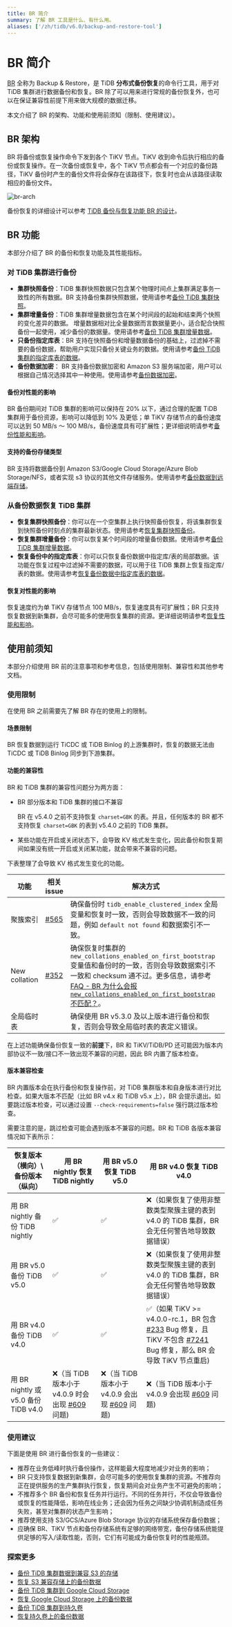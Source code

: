 ```yaml
---
title: BR 简介
summary: 了解 BR 工具是什么、有什么用。
aliases: ['/zh/tidb/v6.0/backup-and-restore-tool']
---
```


# BR 简介

[BR](https://github.com/pingcap/br) 全称为 Backup & Restore，是 TiDB **分布式备份恢复**的命令行工具，用于对 TiDB 集群进行数据备份和恢复。BR 除了可以用来进行常规的备份恢复外，也可以在保证兼容性前提下用来做大规模的数据迁移。

本文介绍了 BR 的架构、功能和使用前须知（限制、使用建议）。

## BR 架构

BR 将备份或恢复操作命令下发到各个 TiKV 节点。TiKV 收到命令后执行相应的备份或恢复操作。在一次备份或恢复中，各个 TiKV 节点都会有一个对应的备份路径，TiKV 备份时产生的备份文件将会保存在该路径下，恢复时也会从该路径读取相应的备份文件。

![br-arch](https://download.pingcap.com/images/docs-cn/br-arch.png)

备份恢复的详细设计可以参考 [TiDB 备份与恢复功能 BR 的设计](/br/backup-and-restore-design.md)。

## BR 功能

本部分介绍了 BR 的备份和恢复功能及其性能指标。

### 对 TiDB 集群进行备份

- **集群快照备份**：TiDB 集群快照数据只包含某个物理时间点上集群满足事务一致性的所有数据。BR 支持备份集群快照数据，使用请参考[备份 TiDB 集群快照](/br/br-usage-backup.md#备份-tidb-集群快照)。
- **集群增量备份**：TiDB 集群增量数据包含在某个时间段的起始和结束两个快照的变化差异的数据。 增量数据相对比全量数据而言数据量更小，适合配合快照备份一起使用，减少备份的数据量。使用请参考[备份 TiDB 集群增量数据](/br/br-usage-backup.md#备份-tidb-集群增量数据)。
- **只备份指定库表**：BR 支持在快照备份和增量数据备份的基础上，过滤掉不需要的备份数据，帮助用户实现只备份关键业务的数据。使用请参考[备份 TiDB 集群的指定库表的数据](/br/br-usage-backup.md#备份-tidb-集群的指定库表的数据)。
- **备份数据加密**： BR 支持备份数据加密和 Amazon S3 服务端加密，用户可以根据自己情况选择其中一种使用。使用请参考[备份数据加密](/br/br-usage-backup.md#备份数据加密)。

#### 备份对性能的影响

BR 备份期间对 TiDB 集群的影响可以保持在 20% 以下，通过合理的配置 TiDB 集群用于备份资源，影响可以降低到 10% 及更低；单 TiKV 存储节点的备份速度可以达到 50 MB/s ～ 100 MB/s，备份速度具有可扩展性；更详细说明请参考[备份性能和影响](/br/br-usage-backup.md#备份性能和影响)。

#### 支持的备份存储类型

BR 支持将数据备份到 Amazon S3/Google Cloud Storage/Azure Blob Storage/NFS，或者实现 s3 协议的其他文件存储服务。使用请参考[备份数据到远端存储](/br/br-usage-backup.md#备份数据到远端存储)。

### 从备份数据恢复 TiDB 集群

- **恢复集群快照备份**：你可以在一个空集群上执行快照备份恢复，将该集群恢复到快照备份时刻点的集群最新状态。使用请参考[恢复集群快照备份](/br/br-usage-restore.md#恢复快照备份数据)。
- **恢复集群增量备份**：你可以恢复某个时间段的增量备份数据。使用请参考[备份 TiDB 集群增量数据](/br/br-usage-restore.md#恢复增量备份数据)。
- **恢复备份中的指定库表**：你可以只恢复备份数据中指定库/表的局部数据。该功能在恢复过程中过滤掉不需要的数据，可以用于往 TiDB 集群上恢复指定库/表的数据。使用请参考[恢复备份数据中指定库表的数据](/br/br-usage-restore.md#恢复备份数据中指定库表的数据)。

#### 恢复对性能的影响

恢复速度约为单 TiKV 存储节点 100 MB/s，恢复速度具有可扩展性；BR 只支持恢复数据到新集群，会尽可能多的使用恢复集群的资源。更详细说明请参考[恢复性能和影响](/br/br-usage-restore.md#恢复性能和影响)。

## 使用前须知

本部分介绍使用 BR 前的注意事项和参考信息，包括使用限制、兼容性和其他参考文档。

### 使用限制

在使用 BR 之前需要先了解 BR 存在的使用上的限制。

#### 场景限制

BR 恢复数据到运行 TiCDC 或 TiDB Binlog 的上游集群时，恢复的数据无法由 TiCDC 或 TiDB Binlog 同步到下游集群。

#### 功能的兼容性

BR 和 TiDB 集群的兼容性问题分为两方面：

+ BR 部分版本和 TiDB 集群的接口不兼容

    BR 在 v5.4.0 之前不支持恢复 `charset=GBK` 的表。并且，任何版本的 BR 都不支持恢复 `charset=GBK` 的表到 v5.4.0 之前的 TiDB 集群。

+ 某些功能在开启或关闭状态下，会导致 KV 格式发生变化，因此备份和恢复期间如果没有统一开启或关闭某功能，就会带来不兼容的问题。

下表整理了会导致 KV 格式发生变化的功能。

| 功能 | 相关 issue | 解决方式 |
|  ----  | ----  | ----- |
| 聚簇索引 | [#565](https://github.com/pingcap/br/issues/565)       | 确保备份时 `tidb_enable_clustered_index` 全局变量和恢复时一致，否则会导致数据不一致的问题，例如 `default not found` 和数据索引不一致。 |
| New collation  | [#352](https://github.com/pingcap/br/issues/352)       | 确保恢复时集群的 `new_collations_enabled_on_first_bootstrap` 变量值和备份时的一致，否则会导致数据索引不一致和 checksum 通不过。更多信息，请参考 [FAQ - BR 为什么会报 `new_collations_enabled_on_first_bootstrap` 不匹配？](/br/backup-and-restore-faq.md#br-为什么会报-new_collations_enabled_on_first_bootstrap-不匹配)。 |
| 全局临时表 | | 确保使用 BR v5.3.0 及以上版本进行备份和恢复，否则会导致全局临时表的表定义错误。 |

在上述功能确保备份恢复一致的**前提**下，BR 和 TiKV/TiDB/PD 还可能因为版本内部协议不一致/接口不一致出现不兼容的问题，因此 BR 内置了版本检查。

#### 版本兼容检查

BR 内置版本会在执行备份和恢复操作前，对 TiDB 集群版本和自身版本进行对比检查。如果大版本不匹配（比如 BR v4.x 和 TiDB v5.x 上），BR 会提示退出。如要跳过版本检查，可以通过设置 `--check-requirements=false` 强行跳过版本检查。

需要注意的是，跳过检查可能会遇到版本不兼容的问题。BR 和 TiDB 各版本兼容情况如下表所示：

| 恢复版本（横向）\ 备份版本（纵向）   | 用 BR nightly 恢复 TiDB nightly | 用 BR v5.0 恢复 TiDB v5.0| 用 BR v4.0 恢复 TiDB v4.0 |
|  ----  |  ----  | ---- | ---- |
| 用 BR nightly 备份 TiDB nightly | ✅ | ✅ | ❌（如果恢复了使用非整数类型聚簇主键的表到 v4.0 的 TiDB 集群，BR 会无任何警告地导致数据错误） |
| 用 BR v5.0 备份 TiDB v5.0 | ✅ | ✅ | ❌（如果恢复了使用非整数类型聚簇主键的表到 v4.0 的 TiDB 集群，BR 会无任何警告地导致数据错误）
| 用 BR v4.0 备份 TiDB v4.0 | ✅ | ✅  | ✅（如果 TiKV >= v4.0.0-rc.1，BR 包含 [#233](https://github.com/pingcap/br/pull/233) Bug 修复，且 TiKV 不包含 [#7241](https://github.com/tikv/tikv/pull/7241) Bug 修复，那么 BR 会导致 TiKV 节点重启) |
| 用 BR nightly 或 v5.0 备份 TiDB v4.0 | ❌（当 TiDB 版本小于 v4.0.9 时会出现 [#609](https://github.com/pingcap/br/issues/609) 问题) | ❌（当 TiDB 版本小于 v4.0.9 会出现 [#609](https://github.com/pingcap/br/issues/609) 问题) | ❌（当 TiDB 版本小于 v4.0.9 会出现 [#609](https://github.com/pingcap/br/issues/609) 问题) |

### 使用建议

下面是使用 BR 进行备份恢复的一些建议：

- 推荐在业务低峰时执行备份操作，这样能最大程度地减少对业务的影响；
- BR 只支持恢复数据到新集群，会尽可能多的使用恢复集群的资源。不推荐向正在提供服务的生产集群执行恢复，恢复期间会对业务产生不可避免的影响；
- 不推荐多个 BR 备份和恢复任务并行运行。不同的任务并行，不仅会导致备份或恢复的性能降低，影响在线业务；还会因为任务之间缺少协调机制造成任务失败，甚至对集群的状态产生影响；
- 推荐使用支持 S3/GCS/Azure Blob Storage 协议的存储系统保存备份数据；
- 应确保 BR、TiKV 节点和备份存储系统有足够的网络带宽，备份存储系统能提供足够的写入/读取性能，否则，它们有可能成为备份恢复时的性能瓶颈。

### 探索更多

- [备份 TiDB 集群数据到兼容 S3 的存储](https://docs.pingcap.com/zh/tidb-in-kubernetes/stable/backup-to-aws-s3-using-br)
- [恢复 S3 兼容存储上的备份数据](https://docs.pingcap.com/zh/tidb-in-kubernetes/stable/restore-from-aws-s3-using-br)
- [备份 TiDB 集群到 Google Cloud Storage](https://docs.pingcap.com/zh/tidb-in-kubernetes/stable/backup-to-gcs-using-br)
- [恢复 Google Cloud Storage 上的备份数据](https://docs.pingcap.com/zh/tidb-in-kubernetes/stable/restore-from-gcs-using-br)
- [备份 TiDB 集群到持久卷](https://docs.pingcap.com/zh/tidb-in-kubernetes/stable/backup-to-pv-using-br)
- [恢复持久卷上的备份数据](https://docs.pingcap.com/zh/tidb-in-kubernetes/stable/restore-from-pv-using-br)
